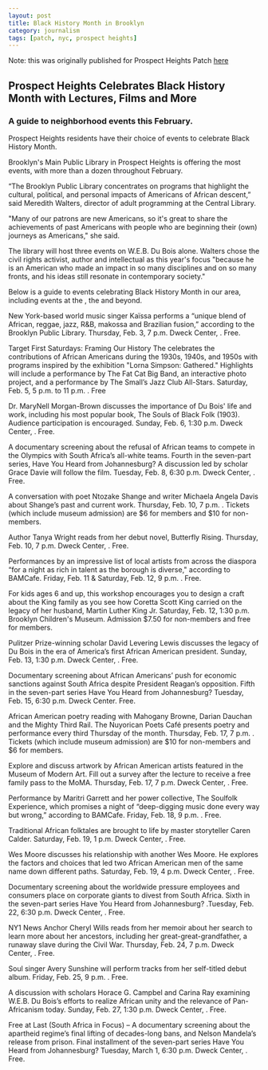```yaml
---
layout: post
title: Black History Month in Brooklyn
category: journalism
tags: [patch, nyc, prospect heights]
---
```



Note: this was originally published for Prospect Heights Patch [here](http://patch.com/new-york/prospectheights/prospect-heights-celebrates-black-history-month-with-660d3d272e)

## Prospect Heights Celebrates Black History Month with Lectures, Films and More

### A guide to neighborhood events this February.

Prospect Heights residents have their choice of events to celebrate Black History Month.

Brooklyn's Main Public Library in Prospect Heights is offering the most events, with more than a dozen throughout February.

“The Brooklyn Public Library concentrates on programs that highlight the cultural, political, and personal impacts of Americans of African descent,” said Meredith Walters, director of adult programming at the Central Library.

"Many of our patrons are new Americans, so it's great to share the achievements of past Americans with people who are beginning their (own) journeys as Americans," she said.

The library will host three events on  W.E.B. Du Bois alone. Walters chose the civil rights activist, author and intellectual as this year's focus "because he is an American who made an impact in so many disciplines and on so many fronts, and his ideas still resonate in contemporary society."

Below is a guide to events celebrating Black History Month in our area, including events at the , the and beyond.  
 
New York-based world music singer Kaïssa performs a “unique blend of African, reggae, jazz, R&B, makossa and Brazilian fusion,” according to the Brooklyn Public Library. Thursday, Feb. 3, 7 p.m. Dweck Center, . Free.

    
Target First Saturdays: Framing Our History The  celebrates the contributions of African Americans during the 1930s, 1940s, and 1950s with programs inspired by the exhibition "Lorna Simpson: Gathered." Highlights will include a performance by The Fat Cat Big Band, an interactive photo project, and a performance by The Small’s Jazz Club All-Stars. Saturday, Feb. 5, 5 p.m. to 11 p.m. . Free

 
 Dr. MaryNell Morgan-Brown discusses the importance of Du Bois' life and work, including his most popular book, The Souls of Black Folk (1903).  Audience participation is encouraged. Sunday, Feb. 6, 1:30 p.m. Dweck Center, . Free.


A documentary screening about the refusal of African teams to compete in the Olympics with South Africa’s all-white teams. Fourth in the seven-part series, Have You Heard from Johannesburg? A discussion led by scholar Grace Davie will follow the film. Tuesday, Feb. 8, 6:30 p.m. Dweck Center, . Free.



A conversation with poet Ntozake Shange and writer Michaela Angela Davis about Shange’s past and current work. Thursday, Feb. 10, 7 p.m. . Tickets (which include museum admission) are $6 for members and $10 for non-members.
 

Author Tanya Wright reads from her debut novel, Butterfly Rising. Thursday, Feb. 10, 7 p.m. Dweck Center, . Free.
 

Performances by an impressive list of local artists from across the diaspora “for a night as rich in talent as the borough is diverse," according to BAMCafe. Friday, Feb. 11 & Saturday, Feb. 12, 9 p.m. . Free.


For kids ages 6 and up, this workshop encourages you to design a craft about the King family as you see how Coretta Scott King carried on the legacy of her husband, Martin Luther King Jr. Saturday, Feb. 12, 1:30 p.m. Brooklyn Children's Museum. Admission $7.50 for non-members and free for members.

 
Pulitzer Prize-winning scholar David Levering Lewis discusses the legacy of Du Bois in the era of America’s first African American president. Sunday, Feb. 13, 1:30 p.m. Dweck Center, . Free.

 
Documentary screening about African Americans’ push for economic sanctions against South Africa despite President Reagan’s opposition. Fifth in the seven-part series Have You Heard from Johannesburg? Tuesday, Feb. 15, 6:30 p.m. Dweck Center. Free.

 
African American poetry reading with Mahogany Browne, Darian Dauchan and the Mighty Third Rail. The Nuyorican Poets Café presents poetry and performance every third Thursday of the month. Thursday, Feb. 17, 7 p.m. . Tickets (which include museum admission) are $10 for non-members and $6 for members.

 
Explore and discuss artwork by African American artists featured in the Museum of Modern Art. Fill out a survey after the lecture to receive a free family pass to the MoMA. Thursday, Feb. 17, 7 p.m. Dweck Center, . Free.

 

Performance by Maritri Garrett and her power collective, The Soulfolk Experience, which promises a night of “deep-digging music done every way but wrong,” according to BAMCafe. Friday, Feb. 18, 9 p.m. . Free.

 
Traditional African folktales are brought to life by master storyteller Caren Calder. Saturday, Feb. 19, 1 p.m. Dweck Center, . Free.

 
Wes Moore discusses his relationship with another Wes Moore. He explores the factors and choices that led two African American men of the same name down different paths. Saturday, Feb. 19, 4 p.m. Dweck Center, . Free.
 

Documentary screening about the worldwide pressure employees and consumers place on corporate giants to divest from South Africa. Sixth in the seven-part series Have You Heard from Johannesburg? .Tuesday, Feb. 22, 6:30 p.m. Dweck Center, . Free.


NY1 News Anchor Cheryl Wills reads from her memoir about her search to learn more about her ancestors, including her great-great-grandfather, a runaway slave during the Civil War. Thursday, Feb. 24, 7 p.m.  Dweck Center, . Free.


Soul singer Avery Sunshine will perform tracks from her self-titled debut album. Friday, Feb. 25, 9 p.m. . Free.


A discussion with scholars Horace G. Campbel  and Carina Ray examining W.E.B. Du Bois’s efforts to realize African unity and the relevance of Pan-Africanism today. Sunday, Feb. 27, 1:30 p.m. Dweck Center, . Free.


Free at Last (South Africa in Focus) – A documentary screening about the apartheid regime’s final lifting of decades-long bans, and Nelson Mandela’s release from prison. Final installment of the seven-part series Have You Heard from Johannesburg? Tuesday, March 1, 6:30 p.m. Dweck Center, . Free.